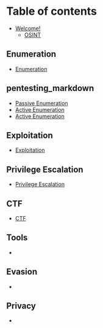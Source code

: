 # Table of contents

* [Welcome!](README.md)
  * [OSINT](readme/osint.md)

## Enumeration

* [Enumeration](enumeration/enumeration.md)

## pentesting\_markdown

* [Passive Enumeration](pentesting\_markdown/1-Passive-Enumeration/OSINT.md)
* [Active Enumeration](pentesting\_markdown/2-Active-Enumeration/PortScanning/Port-Scanning.md)
* [Active Enumeration](pentesting\_markdown/2-Active-Enumeration/SubDomainEnumeration/Sub-Domain-Enumeration.md)

## Exploitation

* [Exploitation](exploitation/exploitation.md)

## Privilege Escalation

* [Privilege Escalation](privilege-escalation/privilege-escalation.md)

## CTF

* [CTF](ctf/ctf.md)

## Tools

*

## Evasion

*

## Privacy

*
